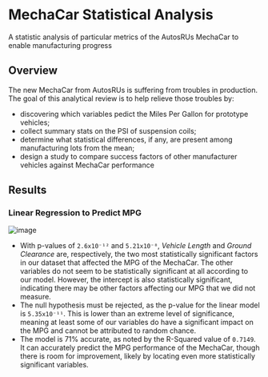 # MechaCar Statistical Analysis
A statistic analysis of particular metrics of the AutosRUs MechaCar to enable manufacturing progress

## Overview

The new MechaCar from AutosRUs is suffering from troubles in production. The goal of this analytical review is to help relieve those troubles by:
 - discovering which variables pedict the Miles Per Gallon for prototype vehicles;
 - collect summary stats on the PSI of suspension coils;
 - determine what statistical differences, if any, are present among manufacturing lots from the mean;
 - design a study to compare success factors of other manufacturer vehicles against MechaCar performance

## Results

### Linear Regression to Predict MPG
![image](https://user-images.githubusercontent.com/100869713/178148598-8a3eb0b6-c056-449f-85fb-bf69145143b1.png)
 
 - With p-values of `2.6x10⁻¹²` and `5.21x10⁻⁸`, *Vehicle Length* and *Ground Clearance* are, respectively, the two most statistically significant factors in our dataset that affected the MPG of the MechaCar. The other variables do not seem to be statistically significant at all according to our model. However, the intercept is also statistically significant, indicating there may be other factors affecting our MPG that we did not measure.
 - The null hypothesis must be rejected, as the p-value for the linear model is `5.35x10⁻¹¹`. This is lower than an extreme level of significance, meaning at least some of our variables do have a significant impact on the MPG and cannot be attributed to random chance.
 - The model is 71% accurate, as noted by the R-Squared value of `0.7149`. It can accurately predict the MPG performance of the MechaCar, though there is room for improvement, likely by locating even more statistically significant variables.
